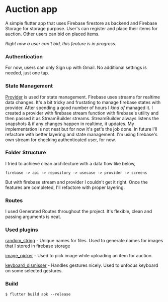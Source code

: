 # Auction app

A simple flutter app that uses Firebase firestore as backend and Firebase Storage for storage purpose. User's can register and place their items for auction. Other users can bid on placed items.

_Right now a user can't bid, this feature is in progress._

### Authentication

For now, users can only Sign up with Gmail. No additional settings is needed, just one tap.

### State Management

[Provider](https://pub.dev/packages/provider) is used for state management. Firebase uses streams for realtime data changes. It's a bit tricky and frustating to manage firebase states with provider. After spending a good number of hours I _kind of_ managed it. I created a provider with firebase stream function with firebase's utility and then passed it as StreamBuilder streams. StreamBuilder always listens the snapshots & if any changes happen in realtime, it updates. My implementation is not neat but for now it's get's the job done. In future I'll refactore with better layering and state management. I'm using firebase's own stream for checking authenticated user, for now.

### Folder Structure

I tried to achieve clean architecture with a data flow like below,

```
firebase -> api -> repository -> usecase -> provider -> screens
```

But with firebase stream and provider I couldn't get it right. Once the
features are completed, I'll refactore with proper layering.

### Routes

I used Generated Routes throughout the project. It's flexible, clean and passing arguments is neat.

### Used plugins

[random_string](https://pub.dev/packages/random_string) - Unique names for files. Used to generate names for images that I stored in firebase storage

[image_picker](https://pub.dev/packages/image_picker) - Used to pick image while uploading an item for auction.

[keyboard_dismisser](https://pub.dev/packages/keyboard_dismisser) - Handles gestures nicely. Used to unfocus keyboard on some selected gestures.

### Build

```
$ flutter build apk --release
```
